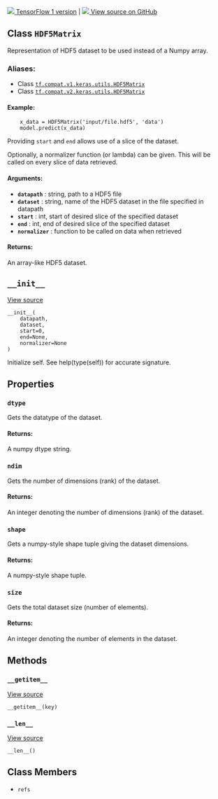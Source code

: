 [ ![](https://tensorflow.google.cn/images/tf_logo_32px.png) TensorFlow 1
version](/versions/r1.15/api_docs/python/tf/keras/utils/HDF5Matrix) |  [
![](https://tensorflow.google.cn/images/GitHub-Mark-32px.png) View source on
GitHub
](https://github.com/tensorflow/tensorflow/blob/r2.0/tensorflow/python/keras/utils/io_utils.py#L36-L166)  
  
  
## Class `HDF5Matrix`

Representation of HDF5 dataset to be used instead of a Numpy array.

### Aliases:

  * Class [`tf.compat.v1.keras.utils.HDF5Matrix`](/api_docs/python/tf/keras/utils/HDF5Matrix)
  * Class [`tf.compat.v2.keras.utils.HDF5Matrix`](/api_docs/python/tf/keras/utils/HDF5Matrix)

#### Example:

    
    
        x_data = HDF5Matrix('input/file.hdf5', 'data')
        model.predict(x_data)
    

Providing `start` and `end` allows use of a slice of the dataset.

Optionally, a normalizer function (or lambda) can be given. This will be
called on every slice of data retrieved.

#### Arguments:

  * **`datapath`** : string, path to a HDF5 file
  * **`dataset`** : string, name of the HDF5 dataset in the file specified in datapath
  * **`start`** : int, start of desired slice of the specified dataset
  * **`end`** : int, end of desired slice of the specified dataset
  * **`normalizer`** : function to be called on data when retrieved

#### Returns:

An array-like HDF5 dataset.

## `__init__`

[View
source](https://github.com/tensorflow/tensorflow/blob/r2.0/tensorflow/python/keras/utils/io_utils.py#L64-L80)

    
    
    __init__(
        datapath,
        dataset,
        start=0,
        end=None,
        normalizer=None
    )
    

Initialize self. See help(type(self)) for accurate signature.

## Properties

### `dtype`

Gets the datatype of the dataset.

#### Returns:

A numpy dtype string.

### `ndim`

Gets the number of dimensions (rank) of the dataset.

#### Returns:

An integer denoting the number of dimensions (rank) of the dataset.

### `shape`

Gets a numpy-style shape tuple giving the dataset dimensions.

#### Returns:

A numpy-style shape tuple.

### `size`

Gets the total dataset size (number of elements).

#### Returns:

An integer denoting the number of elements in the dataset.

## Methods

### `__getitem__`

[View
source](https://github.com/tensorflow/tensorflow/blob/r2.0/tensorflow/python/keras/utils/io_utils.py#L85-L115)

    
    
    __getitem__(key)
    

### `__len__`

[View
source](https://github.com/tensorflow/tensorflow/blob/r2.0/tensorflow/python/keras/utils/io_utils.py#L82-L83)

    
    
    __len__()
    

## Class Members

  * `refs`

